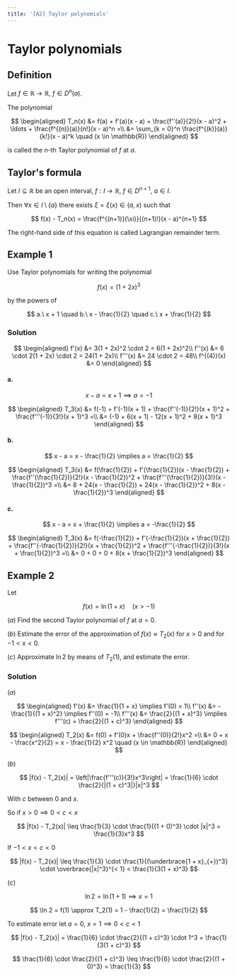 ```yaml
---
title: '[A2] Taylor polynomials'
---
```


# Taylor polynomials

## Definition

Let $f \in \mathbb{R} \to \mathbb{R},\ f \in D^n(a)$.

The polynomial

$$
\begin{aligned}
T_n(x) &= f(a) + f'(a)(x - a) + \frac{f''(a)}{2!}(x - a)^2 + \ldots + \frac{f^{(n)}(a)}{n!}(x - a)^n =\\
&= \sum_{k = 0}^n \frac{f^{(k)}(a)}{k!}(x - a)^k \quad (x \in \mathbb{R})
\end{aligned}
$$

is called the $n$-th Taylor polynomial of $f$ at $a$.

## Taylor's formula

Let $I \subseteq \mathbb{R}$ be an open interval, $f : I \to \mathbb{R},\ f \in D^{n+1},\ a \in I$.

Then $\forall x \in I \setminus \{a\}$ there exists $\xi = \xi(x) \in (a, x)$ such that

$$
f(x) - T_n(x) = \frac{f^{(n+1)}(\xi)}{(n+1)!}(x - a)^{n+1}
$$

The right-hand side of this equation is called Lagrangian remainder term.

## Example 1

Use Taylor polynomials for writing the polynomial

$$
f(x) = (1 + 2x)^3
$$

by the powers of

$$
a.\ x + 1 \quad b.\ x - \frac{1}{2} \quad c.\ x + \frac{1}{2}
$$

### Solution

$$
\begin{aligned}
f'(x) &= 3(1 + 2x)^2 \cdot 2 = 6(1 + 2x)^2\\
f''(x) &= 6 \cdot 2(1 + 2x) \cdot 2 = 24(1 + 2x)\\
f'''(x) &= 24 \cdot 2 = 48\\
f^{(4)}(x) &= 0
\end{aligned}
$$

#### a.

$$
x - a = x + 1 \implies a = -1
$$

$$
\begin{aligned}
T_3(x) &= f(-1) + f'(-1)(x + 1) + \frac{f''(-1)}{2!}(x + 1)^2 + \frac{f'''(-1)}{3!}(x + 1)^3 =\\
&= (-1) + 6(x + 1) - 12(x + 1)^2 + 8(x + 1)^3
\end{aligned}
$$

#### b.

$$
x - a = x - \frac{1}{2} \implies a = \frac{1}{2}
$$

$$
\begin{aligned}
T_3(x) &= f(\frac{1}{2}) + f'(\frac{1}{2})(x - \frac{1}{2}) + \frac{f''(\frac{1}{2})}{2!}(x - \frac{1}{2})^2 + \frac{f'''(\frac{1}{2})}{3!}(x - \frac{1}{2})^3 =\\
&= 8 + 24(x - \frac{1}{2}) + 24(x - \frac{1}{2})^2 + 8(x - \frac{1}{2})^3
\end{aligned}
$$

#### c.

$$
x - a = x + \frac{1}{2} \implies a = -\frac{1}{2}
$$

$$
\begin{aligned}
T_3(x) &= f(-\frac{1}{2}) + f'(-\frac{1}{2})(x + \frac{1}{2}) + \frac{f''(-\frac{1}{2})}{2!}(x + \frac{1}{2})^2 + \frac{f'''(-\frac{1}{2})}{3!}(x + \frac{1}{2})^3 =\\
&= 0 + 0 + 0 + 8(x + \frac{1}{2})^3
\end{aligned}
$$

## Example 2

Let

$$
f(x) = \ln(1 + x) \quad (x > -1)
$$

$(a)$ Find the second Taylor polynomial of $f$ at $a = 0$.

$(b)$ Estimate the error of the approximation of $f(x) \approx T_2(x)$ for $x > 0$ and for $-1 < x < 0$.

$(c)$ Approximate $\ln 2$ by means of $T_2(1)$, and estimate the error.

### Solution

$(a)$

$$
\begin{aligned}
f'(x) &= \frac{1}{1 + x} \implies f'(0) = 1\\
f''(x) &= -\frac{1}{(1 + x)^2} \implies f''(0) = -1\\
f'''(x) &= \frac{2}{(1 + x)^3} \implies f'''(c) = \frac{2}{(1 + c)^3}
\end{aligned}
$$

$$
\begin{aligned}
T_2(x) &= f(0) + f'(0)x + \frac{f''(0)}{2!}x^2 =\\
&= 0 + x - \frac{x^2}{2} = x - \frac{1}{2} x^2 \quad (x \in \mathbb{R})
\end{aligned}
$$

$(b)$

$$
|f(x) - T_2(x)| = \left|\frac{f'''(c)}{3!}x^3\right| = \frac{1}{6} \cdot \frac{2}{|(1 + c)^3|}|x|^3
$$

With $c$ between $0$ and $x$.

So if $x > 0 \implies 0 < c < x$

$$
|f(x) - T_2(x)| \leq \frac{1}{3} \cdot \frac{1}{(1 + 0)^3} \cdot |x|^3 = \frac{1}{3}x^3
$$

If $-1 < x < c < 0$

$$
|f(x) - T_2(x)| \leq \frac{1}{3} \cdot \frac{1}{(\underbrace{1 + x}_{+})^3} \cdot \overbrace{|x|^3}^{< 1} < \frac{1}{3(1 + x)^3}
$$

$(c)$

$$
\ln 2 = \ln(1 + 1) \implies x = 1
$$

$$
\ln 2 = f(1) \approx T_2(1) = 1 - \frac{1}{2} = \frac{1}{2}
$$

To estimate error let $a = 0,\ x = 1 \implies 0 < c < 1$

$$
|f(x) - T_2(x)| = \frac{1}{6} \cdot \frac{2}{(1 + c)^3} \cdot 1^3 = \frac{1}{3(1 + c)^3}
$$

$$
\frac{1}{6} \cdot \frac{2}{(1 + c)^3} \leq \frac{1}{6} \cdot \frac{2}{(1 + 0)^3} = \frac{1}{3}
$$
